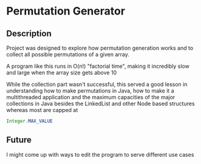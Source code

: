 # Permutation Generator

## Description

Project was designed to explore how permutation generation works and to collect all possible permutations of a given array.

A program like this runs in O(n!) "factorial time", making it incredibly slow and large when the array size gets above 10

While the collection part wasn't successful, this served a good lesson in understanding how to make permutations in Java, how to make it a multithreaded application and the maximum capacities of the major collections in Java besides the LinkedList and other Node based structures whereas most are capped at

```java
Integer.MAX_VALUE
```
## Future

I might come up with ways to edit the program to serve different use cases
